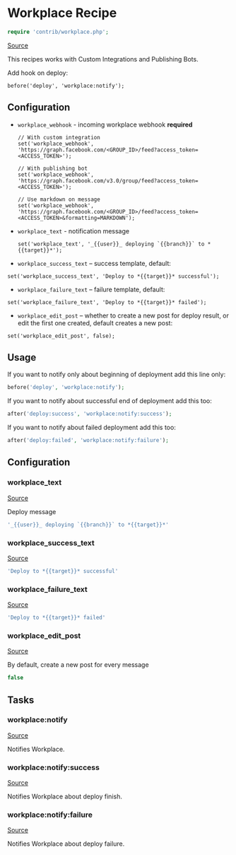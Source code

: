 <!-- DO NOT EDIT THIS FILE! -->
<!-- Instead edit contrib/workplace.php -->
<!-- Then run bin/docgen -->

# Workplace Recipe

```php
require 'contrib/workplace.php';
```

[Source](/contrib/workplace.php)



This recipes works with Custom Integrations and Publishing Bots.


Add hook on deploy:

```
before('deploy', 'workplace:notify');
```

## Configuration

 - `workplace_webhook` - incoming workplace webhook **required**
   ```
   // With custom integration
   set('workplace_webhook', 'https://graph.facebook.com/<GROUP_ID>/feed?access_token=<ACCESS_TOKEN>');

   // With publishing bot
   set('workplace_webhook', 'https://graph.facebook.com/v3.0/group/feed?access_token=<ACCESS_TOKEN>');

   // Use markdown on message
   set('workplace_webhook', 'https://graph.facebook.com/<GROUP_ID>/feed?access_token=<ACCESS_TOKEN>&formatting=MARKDOWN');
   ```

 - `workplace_text` - notification message
   ```
   set('workplace_text', '_{{user}}_ deploying `{{branch}}` to *{{target}}*');
   ```

 - `workplace_success_text` – success template, default:
  ```
  set('workplace_success_text', 'Deploy to *{{target}}* successful');
  ```
 - `workplace_failure_text` – failure template, default:
  ```
  set('workplace_failure_text', 'Deploy to *{{target}}* failed');
  ```
 - `workplace_edit_post` – whether to create a new post for deploy result, or edit the first one created, default creates a new post:
  ```
  set('workplace_edit_post', false);
  ```

## Usage

If you want to notify only about beginning of deployment add this line only:

```php
before('deploy', 'workplace:notify');
```

If you want to notify about successful end of deployment add this too:

```php
after('deploy:success', 'workplace:notify:success');
```

If you want to notify about failed deployment add this too:

```php
after('deploy:failed', 'workplace:notify:failure');
```



## Configuration
### workplace_text
[Source](https://github.com/deployphp/deployer/blob/master/contrib/workplace.php#L70)

Deploy message

```php title="Default value"
'_{{user}}_ deploying `{{branch}}` to *{{target}}*'
```


### workplace_success_text
[Source](https://github.com/deployphp/deployer/blob/master/contrib/workplace.php#L71)



```php title="Default value"
'Deploy to *{{target}}* successful'
```


### workplace_failure_text
[Source](https://github.com/deployphp/deployer/blob/master/contrib/workplace.php#L72)



```php title="Default value"
'Deploy to *{{target}}* failed'
```


### workplace_edit_post
[Source](https://github.com/deployphp/deployer/blob/master/contrib/workplace.php#L75)

By default, create a new post for every message

```php title="Default value"
false
```



## Tasks

### workplace:notify
[Source](https://github.com/deployphp/deployer/blob/master/contrib/workplace.php#L78)

Notifies Workplace.




### workplace:notify:success
[Source](https://github.com/deployphp/deployer/blob/master/contrib/workplace.php#L102)

Notifies Workplace about deploy finish.




### workplace:notify:failure
[Source](https://github.com/deployphp/deployer/blob/master/contrib/workplace.php#L113)

Notifies Workplace about deploy failure.




